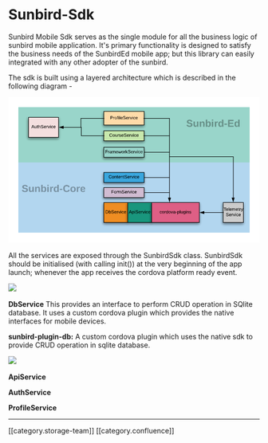 # Sunbird-Sdk

Sunbird Mobile Sdk serves as the single module for all the business logic of sunbird mobile application. It's primary functionality is designed to satisfy the business needs of the SunbirdEd mobile app; but this library can easily integrated with any other adopter of the sunbird.

The sdk is built using a layered architecture which is described in the following diagram -&#x20;

![](../../../../../../Design/sbdesign-ed-td-des/images/storage/sdk.png)

All the services are exposed through the SunbirdSdk class. SunbirdSdk should be initialised (with calling init()) at the very beginning of the app launch; whenever the app receives the cordova platform ready event.  &#x20;

![](../../../../../../Design/sbdesign-ed-td-des/images/storage/sunbirdsdk\_api.png)

**DbService** This provides an interface to perform CRUD operation in SQlite database. It uses a custom cordova plugin which provides the native interfaces for mobile devices.

**sunbird-plugin-db:** A custom cordova plugin which uses the native sdk to provide CRUD operation in sqlite database.

![](../../../../../../Design/sbdesign-ed-td-des/images/storage/db\_1.png)

**ApiService**

**AuthService**

**ProfileService**

***

\[\[category.storage-team]] \[\[category.confluence]]
